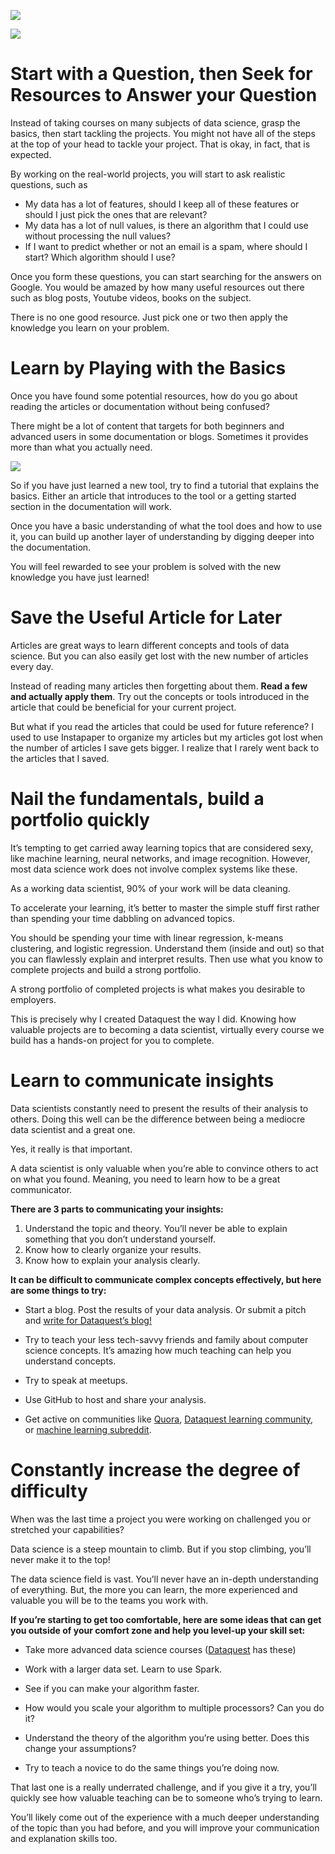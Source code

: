 ![](https://instructionaldesign.com.au/wp-content/uploads/2020/02/MERRILL%E2%80%99S-INSTRUCTIONAL-DESIGN-PRINCIPLES-INSTRUCTIONAL-DESIGN-AUSTRALIA-.png)

![](https://lirp.cdn-website.com/101291b2/dms3rep/multi/opt/Infographic_first_Principles_Thinking_by_the_Factory_for_Innovative_Policy_Solutions_2020-640w.png)

# Start with a Question, then Seek for Resources to Answer your Question

Instead of taking courses on many subjects of data science, grasp the basics, then start tackling the projects. You might not have all of the steps at the top of your head to tackle your project. That is okay, in fact, that is expected.

By working on the real-world projects, you will start to ask realistic questions, such as

-   My data has a lot of features, should I keep all of these features or should I just pick the ones that are relevant?
-   My data has a lot of null values, is there an algorithm that I could use without processing the null values?
-   If I want to predict whether or not an email is a spam, where should I start? Which algorithm should I use?

Once you form these questions, you can start searching for the answers on Google. You would be amazed by how many useful resources out there such as blog posts, Youtube videos, books on the subject.

There is no one good resource. Just pick one or two then apply the knowledge you learn on your problem.

# Learn by Playing with the Basics

Once you have found some potential resources, how do you go about reading the articles or documentation without being confused?

There might be a lot of content that targets for both beginners and advanced users in some documentation or blogs. Sometimes it provides more than what you actually need.

![](https://miro.medium.com/max/700/1*wV1M9cM4x9FGp4ftI7HnHg.png)

So if you have just learned a new tool, try to find a tutorial that explains the basics. Either an article that introduces to the tool or a getting started section in the documentation will work.

Once you have a basic understanding of what the tool does and how to use it, you can build up another layer of understanding by digging deeper into the documentation.

You will feel rewarded to see your problem is solved with the new knowledge you have just learned!

# Save the Useful Article for Later

Articles are great ways to learn different concepts and tools of data science. But you can also easily get lost with the new number of articles every day.

Instead of reading many articles then forgetting about them. **Read a few and actually apply them**. Try out the concepts or tools introduced in the article that could be beneficial for your current project.

But what if you read the articles that could be used for future reference? I used to use Instapaper to organize my articles but my articles got lost when the number of articles I save gets bigger. I realize that I rarely went back to the articles that I saved.

# Nail the fundamentals, build a portfolio quickly

It’s tempting to get carried away learning topics that are considered sexy, like machine learning, neural networks, and image recognition. However, most data science work does not involve complex systems like these. 

As a working data scientist, 90% of your work will be data cleaning.

To accelerate your learning, it’s better to master the simple stuff first rather than spending your time dabbling on advanced topics.

You should be spending your time with linear regression, k-means clustering, and logistic regression. Understand them (inside and out) so that you can flawlessly explain and interpret results. Then use what you know to complete projects and build a strong portfolio. 

A strong portfolio of completed projects is what makes you desirable to employers.

This is precisely why I created Dataquest the way I did. Knowing how valuable projects are to becoming a data scientist, virtually every course we build has a hands-on project for you to complete.

# Learn to communicate insights

Data scientists constantly need to present the results of their analysis to others. Doing this well can be the difference between being a mediocre data scientist and a great one. 

Yes, it really is that important.

A data scientist is only valuable when you’re able to convince others to act on what you found. Meaning, you need to learn how to be a great communicator.

**There are 3 parts to communicating your insights:**

1.  Understand the topic and theory. You’ll never be able to explain something that you don’t understand yourself. 
2.  Know how to clearly organize your results. 
3.  Know how to explain your analysis clearly.

**It can be difficult to communicate complex concepts effectively, but here are some things to try:**

-   Start a blog. Post the results of your data analysis. Or submit a pitch and [write for Dataquest’s blog!](https://community.dataquest.io/t/why-and-how-you-can-write-in-dataquest-direct-to-boost-your-career/522437)
    
-   Try to teach your less tech-savvy friends and family about computer science concepts. It’s amazing how much teaching can help you understand concepts.
    
-   Try to speak at meetups.
    
-   Use GitHub to host and share your analysis.
    
-   Get active on communities like [Quora](https://www.quora.com/), [Dataquest learning community](https://community.dataquest.io/), or [machine learning subreddit](https://www.reddit.com/r/machinelearning).

# Constantly increase the degree of difficulty

When was the last time a project you were working on challenged you or stretched your capabilities?

Data science is a steep mountain to climb. But if you stop climbing, you’ll never make it to the top!

The data science field is vast. You’ll never have an in-depth understanding of everything. But, the more you can learn, the more experienced and valuable you will be to the teams you work with. 

**If you’re starting to get too comfortable, here are some ideas that can get you outside of your comfort zone and help you level-up your skill set:**

-   Take more advanced data science courses ([Dataquest](https://www.dataquest.io/data-science-courses/) has these)
    
-   Work with a larger data set. Learn to use Spark.
    
-   See if you can make your algorithm faster.
    
-   How would you scale your algorithm to multiple processors? Can you do it?
    
-   Understand the theory of the algorithm you’re using better. Does this change your assumptions?
    
-   Try to teach a novice to do the same things you’re doing now.
    

That last one is a really underrated challenge, and if you give it a try, you’ll quickly see how valuable teaching can be to someone who’s trying to learn. 

You’ll likely come out of the experience with a much deeper understanding of the topic than you had before, and you will improve your communication and explanation skills too.